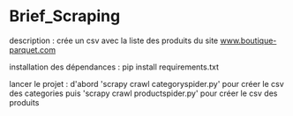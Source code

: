 # Brief_Scraping

 description :
    crée un csv avec la liste des produits du site www.boutique-parquet.com
 
 installation des dépendances : 
    pip install requirements.txt
     
 lancer le projet :
    d'abord 'scrapy crawl categoryspider.py' pour créer le csv des categories
    puis 'scrapy crawl productspider.py' pour créer le csv des produits
